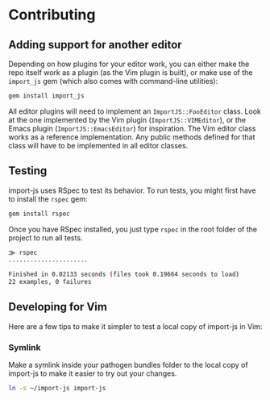 # Contributing

## Adding support for another editor

Depending on how plugins for your editor work, you can either make the repo
itself work as a plugin (as the Vim plugin is built), or make use of the
`import_js` gem (which also comes with command-line utilities):

```bash
gem install import_js
```

All editor plugins will need to implement an `ImportJS::FooEditor` class. Look
at the one implemented by the Vim plugin (`ImportJS::VIMEditor`), or the Emacs
plugin (`ImportJS::EmacsEditor`) for inspiration. The Vim editor class works as
a reference implementation. Any public methods defined for that class will have
to be implemented in all editor classes.

## Testing

import-js uses RSpec to test its behavior. To run tests, you might first have
to install the `rspec` gem:

```bash
gem install rspec
```

Once you have RSpec installed, you just type `rspec` in the root folder of the
project to run all tests.

```bash
⨠ rspec
......................

Finished in 0.02133 seconds (files took 0.19664 seconds to load)
22 examples, 0 failures
```

## Developing for Vim

Here are a few tips to make it simpler to test a local copy of import-js in
Vim:

### Symlink

Make a symlink inside your pathogen bundles folder to the local copy of
import-js to make it easier to try out your changes.

```bash
ln -s ~/import-js import-js
```
